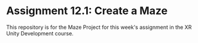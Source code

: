 # Assignment 12.1: Create a Maze
This repository is for the Maze Project for this week's assignment in the XR Unity Development course.
